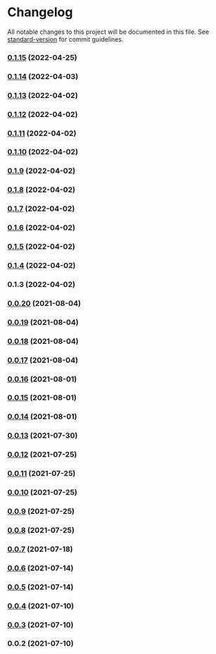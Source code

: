 # Changelog

All notable changes to this project will be documented in this file. See [standard-version](https://github.com/conventional-changelog/standard-version) for commit guidelines.

### [0.1.15](https://github.com/srclaunch/http-client/compare/v0.1.14...v0.1.15) (2022-04-25)

### [0.1.14](https://github.com/srclaunch/http-client/compare/v0.1.13...v0.1.14) (2022-04-03)

### [0.1.13](https://github.com/srclaunch/http-client/compare/v0.1.12...v0.1.13) (2022-04-02)

### [0.1.12](https://github.com/srclaunch/http-client/compare/v0.1.11...v0.1.12) (2022-04-02)

### [0.1.11](https://github.com/srclaunch/http-client/compare/v0.1.10...v0.1.11) (2022-04-02)

### [0.1.10](https://github.com/srclaunch/http-client/compare/v0.1.9...v0.1.10) (2022-04-02)

### [0.1.9](https://github.com/srclaunch/http-client/compare/v0.1.8...v0.1.9) (2022-04-02)

### [0.1.8](https://github.com/srclaunch/http-client/compare/v0.1.7...v0.1.8) (2022-04-02)

### [0.1.7](https://github.com/srclaunch/http-client/compare/v0.1.6...v0.1.7) (2022-04-02)

### [0.1.6](https://github.com/srclaunch/http-client/compare/v0.1.5...v0.1.6) (2022-04-02)

### [0.1.5](https://github.com/srclaunch/http-client/compare/v0.1.4...v0.1.5) (2022-04-02)

### [0.1.4](https://github.com/srclaunch/http-client/compare/v0.1.3...v0.1.4) (2022-04-02)

### 0.1.3 (2022-04-02)

### [0.0.20](https://github.com/srclaunch/http-client/compare/v0.0.19...v0.0.20) (2021-08-04)

### [0.0.19](https://github.com/srclaunch/http-client/compare/v0.0.18...v0.0.19) (2021-08-04)

### [0.0.18](https://github.com/srclaunch/http-client/compare/v0.0.17...v0.0.18) (2021-08-04)

### [0.0.17](https://github.com/srclaunch/http-client/compare/v0.0.16...v0.0.17) (2021-08-04)

### [0.0.16](https://github.com/srclaunch/http-client/compare/v0.0.15...v0.0.16) (2021-08-01)

### [0.0.15](https://github.com/srclaunch/http-client/compare/v0.0.14...v0.0.15) (2021-08-01)

### [0.0.14](https://github.com/srclaunch/http-client/compare/v0.0.13...v0.0.14) (2021-08-01)

### [0.0.13](https://github.com/srclaunch/http-client/compare/v0.0.12...v0.0.13) (2021-07-30)

### [0.0.12](https://github.com/srclaunch/http-client/compare/v0.0.11...v0.0.12) (2021-07-25)

### [0.0.11](https://github.com/srclaunch/http-client/compare/v0.0.10...v0.0.11) (2021-07-25)

### [0.0.10](https://github.com/srclaunch/http-client/compare/v0.0.9...v0.0.10) (2021-07-25)

### [0.0.9](https://github.com/srclaunch/http-client/compare/v0.0.8...v0.0.9) (2021-07-25)

### [0.0.8](https://github.com/srclaunch/http-client/compare/v0.0.7...v0.0.8) (2021-07-25)

### [0.0.7](https://github.com/srclaunch/http-client/compare/v0.0.6...v0.0.7) (2021-07-18)

### [0.0.6](https://github.com/srclaunch/http-client/compare/v0.0.5...v0.0.6) (2021-07-14)

### [0.0.5](https://github.com/srclaunch/http-client/compare/v0.0.4...v0.0.5) (2021-07-14)

### [0.0.4](https://github.com/srclaunch/http-client/compare/v0.0.3...v0.0.4) (2021-07-10)

### [0.0.3](https://github.com/srclaunch/http-client/compare/v0.0.2...v0.0.3) (2021-07-10)

### 0.0.2 (2021-07-10)
